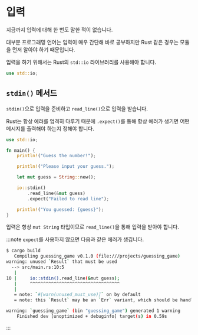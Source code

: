 # 입력

지금까지 입력에 대해 한 번도 말한 적이 없습니다.

대부분 프로그래밍 언어는 입력이 매우 간단해 바로 공부하지만 Rust 같은 경우는 모듈을 먼저 알아야 하기 때문입니다.

입력을 하기 위해서는 Rust의 `std::io` 라이브러리를 사용해야 합니다.

```rust
use std::io;
```

## `stdin()` 메서드

`stdin()`으로 입력을 준비하고 `read_line()`으로 입력을 받습니다.

Rust는 항상 에러를 엄격히 다루기 때문에 `.expect()`를 통해 항상 에러가 생기면 어떤 메시지를 출력해야 하는지 정해야 합니다.

```rust
use std::io;

fn main() {
    println!("Guess the number!");

    println!("Please input your guess.");

    let mut guess = String::new();

    io::stdin()
        .read_line(&mut guess)
        .expect("Failed to read line");

    println!("You guessed: {guess}");
}
```

입력은 항상 `mut String` 타입이므로 `read_line()`을 통해 입력을 받아야 합니다.

:::note
`expect`를 사용하지 않으면 다음과 같은 에러가 생깁니다.

```sh
$ cargo build
   Compiling guessing_game v0.1.0 (file:///projects/guessing_game)
warning: unused `Result` that must be used
  --> src/main.rs:10:5
   |
10 |     io::stdin().read_line(&mut guess);
   |     ^^^^^^^^^^^^^^^^^^^^^^^^^^^^^^^^^^
   |
   = note: `#[warn(unused_must_use)]` on by default
   = note: this `Result` may be an `Err` variant, which should be handled

warning: `guessing_game` (bin "guessing_game") generated 1 warning
    Finished dev [unoptimized + debuginfo] target(s) in 0.59s
```
:::
